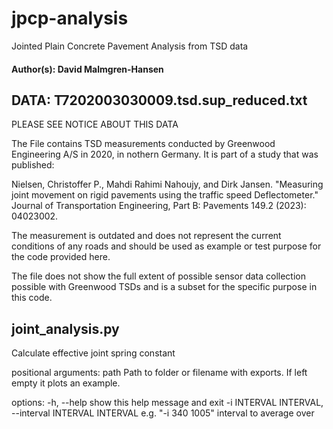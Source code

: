 # jpcp-analysis
Jointed Plain Concrete Pavement Analysis from TSD data

#### Author(s): David Malmgren-Hansen 

## DATA: T7202003030009.tsd.sup_reduced.txt
PLEASE SEE NOTICE ABOUT THIS DATA

The File contains TSD measurements conducted by Greenwood Engineering A/S in 2020, in nothern Germany. It is part of a study that was published:

Nielsen, Christoffer P., Mahdi Rahimi Nahoujy, and Dirk Jansen. "Measuring joint movement on rigid pavements using the traffic speed Deflectometer." Journal of Transportation Engineering, Part B: Pavements 149.2 (2023): 04023002.

The measurement is outdated and does not represent the current conditions of any roads and should be used as example or test purpose for the code provided here.

The file does not show the full extent of possible sensor data collection possible with Greenwood TSDs and is a subset for the specific purpose in this code. 

## joint_analysis.py

Calculate effective joint spring constant

positional arguments:
  path                  Path to folder or filename with exports. If left empty it plots an example.

options:
  -h, --help            show this help message and exit
  -i INTERVAL INTERVAL, --interval INTERVAL INTERVAL
                        e.g. "-i 340 1005" interval to average over



